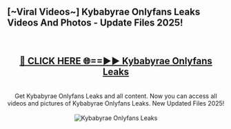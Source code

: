 <h2>[~Viral Videos~] Kybabyrae Onlyfans Leaks Videos And Photos - Update Files 2025!</h2>
<br>
<div align="center">
<h2><a href="https://top-ai-tools.click/QrbHav" rel="nofollow">🔴 CLICK HERE 🌐==►► Kybabyrae Onlyfans Leaks</a></h2>
<br>
Get Kybabyrae Onlyfans Leaks and all content. Now you can access all videos and pictures of Kybabyrae Onlyfans Leaks. New Updated Files 2025!
<br>
<br>
<a href="https://top-ai-tools.click/QrbHav" rel="nofollow" data-target="animated-image.originalLink"><img src="https://i.ibb.co.com/WyWwxjT/player-gif2.gif" alt="Kybabyrae Onlyfans Leaks" style="max-width: 100%; display: inline-block;" data-target="animated-image.originalImage"></a>
</div>
<br>